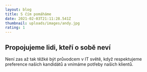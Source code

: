 ```yaml
---
layout: blog
title: S čím pomáháme
date: 2021-02-03T21:11:28.541Z
thumbnail: uploads/images/andy.jpg
rating: 1
---
```

## Propojujeme lidi, kteří o sobě neví

Není zas až tak těžké být průvodcem v IT světě, když respektujeme preference našich kandidátů a vnímáme potřeby našich klientů.